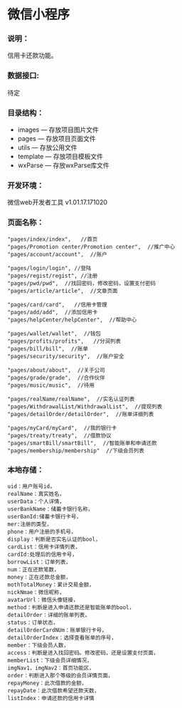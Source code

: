 # 微信小程序

### 说明：

信用卡还款功能。

### 数据接口:

待定

### 目录结构：

- images — 存放项目图片文件
- pages — 存放项目页面文件
- utils — 存放公用文件
- template — 存放项目模板文件
- wxParse — 存放wxParse库文件

### 开发环境：

微信web开发者工具 v1.01.17.171020

###  页面名称：

    "pages/index/index",   //首页
    "pages/Promotion center/Promotion center",  //推广中心
    "pages/account/account",  //账户
     
    "pages/login/login", //登陆
    "pages/regist/regist", //注册
    "pages/pwd/pwd",  //找回密码，修改密码，设置支付密码
    "pages/article/article",  //文章页面
    
    "pages/card/card",   //信用卡管理
    "pages/add/add",  //添加信用卡
    "pages/helpCenter/helpCenter",  //帮助中心
    
    "pages/wallet/wallet",  //钱包
    "pages/profits/profits",   //分润列表
    "pages/bill/bill",  //账单
    "pages/security/security",  //账户安全
    
    "pages/about/about",  //关于公司
    "pages/grade/grade",  //合作伙伴
    "pages/music/music",  //待用
    
    "pages/realName/realName",  //实名认证列表
    "pages/WithdrawalList/WithdrawalList",  //提现列表
    "pages/detailOrder/detailOrder",  //账单详细列表
    
    "pages/myCard/myCard",  //我的银行卡
    "pages/treaty/treaty",  //借款协议
    "pages/smartBill/smartBill",  //智能账单和申请还款
    "pages/membership/membership"  //下级会员列表


###  本地存储：
    uid：用户账号id，
    realName：真实姓名，
    userData：个人详情，
    userBankName：储蓄卡银行名称，
    userBanId:储蓄卡银行卡号，
    mer:注册的类型，
    phone：用户注册的手机号，
    display：判断是否实名认证的bool，
    cardList：信用卡详情列表，
    cardId:处理后的信用卡号，
    borrowList：订单列表，
    num：正在还款笔数，
    money：正在还款总金额，
    mothTotalMoney：累计交易金额，
    nickNmae：微信昵称，
    avatarUrl：微信头像链接，
    method：判断是进入申请还款还是智能账单的bool，
    detailOrder：详细的账单列表，
    status：订单状态，
    detailOrderCardNUm：账单银行卡号，
    detailOrderIndex：选择查看账单的序号，
    member：下级会员人数，
    access：判断是进入找回密码。修改密码，还是设置支付页面，
    memberList：下级会员详细情况，
    imgNav1，imgNav2：首页功能区，
    order：判断进入那个等级的会员详情页面，
    repayMoney：此次借款的金额，
    repayDate：此次借款希望还款天数，
    listIndex：申请还款的信用卡详情





